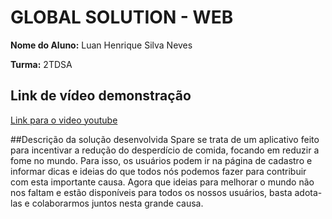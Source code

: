 # GLOBAL SOLUTION - WEB

**Nome do Aluno:**  Luan Henrique Silva Neves

**Turma:** 2TDSA

## Link de vídeo demonstração

[Link para o video youtube](https://youtu.be/Eipzl_7ng24)


##Descrição da solução desenvolvida
Spare se trata de um aplicativo feito para incentivar a redução do desperdício de comida, focando em reduzir a fome no mundo.
Para isso, os usuários podem ir na página de cadastro e informar dicas e ideias do que todos nós podemos fazer para contribuir com esta importante causa.
Agora que ideias para melhorar o mundo não nos faltam e estão disponíveis para todos os nossos usuários, basta adota-las e colaborarmos juntos nesta grande causa.
